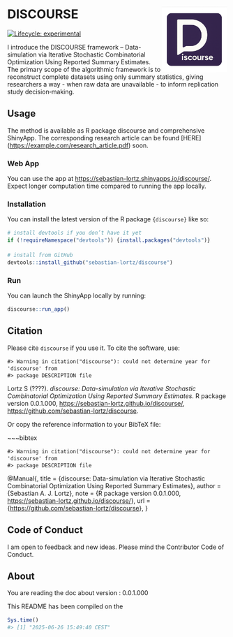 
<!-- README.md is generated from README.Rmd. Please edit that file -->

# DISCOURSE <a href='https://sebastian-lortz.github.io/discourse/'><img src='man/figures/logo.png' align="right" height="150" alt-text="DISCOURSE"/></a>

<!-- badges: start -->

[![Lifecycle:
experimental](https://img.shields.io/badge/lifecycle-experimental-orange.svg)](https://lifecycle.r-lib.org/articles/stages.html#experimental)
<!-- badges: end -->

I introduce the DISCOURSE framework – Data-simulation via Iterative
Stochastic Combinatorial Optimization Using Reported Summary Estimates.
The primary scope of the algorithmic framework is to reconstruct
complete datasets using only summary statistics, giving researchers a
way - when raw data are unavailable - to inform replication study
decision‑making.

## Usage

The method is available as R package discourse and comprehensive
ShinyApp. The corresponding research article can be found \[HERE\]
(<https://example.com/research_article.pdf>) soon.

### Web App

You can use the app at
<https://sebastian-lortz.shinyapps.io/discourse/>. Expect longer
computation time compared to running the app locally.

### Installation

You can install the latest version of the R package `{discourse}` like
so:

``` r
# install devtools if you don’t have it yet
if (!requireNamespace("devtools")) {install.packages("devtools")}

# install from GitHub
devtools::install_github("sebastian-lortz/discourse")
```

### Run

You can launch the ShinyApp locally by running:

``` r
discourse::run_app()
```

## Citation

Please cite `discourse` if you use it. To cite the software, use:

    #> Warning in citation("discourse"): could not determine year for 'discourse' from
    #> package DESCRIPTION file

Lortz S (????). *discourse: Data-simulation via Iterative Stochastic
Combinatorial Optimization Using Reported Summary Estimates*. R package
version 0.0.1.000, <https://sebastian-lortz.github.io/discourse/>,
<https://github.com/sebastian-lortz/discourse>.

Or copy the reference information to your BibTeX file:

\~\~~bibtex

    #> Warning in citation("discourse"): could not determine year for 'discourse' from
    #> package DESCRIPTION file

@Manual{, title = {discourse: Data-simulation via Iterative Stochastic
Combinatorial Optimization Using Reported Summary Estimates}, author =
{Sebastian A. J. Lortz}, note = {R package version 0.0.1.000,
<https://sebastian-lortz.github.io/discourse/>}, url =
{<https://github.com/sebastian-lortz/discourse>}, }

## Code of Conduct

I am open to feedback and new ideas. Please mind the Contributor Code of
Conduct.

## About

You are reading the doc about version : 0.0.1.000

This README has been compiled on the

``` r
Sys.time()
#> [1] "2025-06-26 15:49:40 CEST"
```
